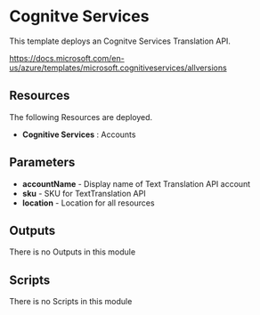 # Cognitve Services 

This template deploys an Cognitve Services Translation API.

https://docs.microsoft.com/en-us/azure/templates/microsoft.cognitiveservices/allversions


## Resources

The following Resources are deployed.

+ **Cognitive Services** : Accounts


## Parameters

+ **accountName** - Display name of Text Translation API account
+ **sku** - SKU for TextTranslation API
+ **location** - Location for all resources


## Outputs

There is no Outputs in this module


## Scripts

There is no Scripts in this module